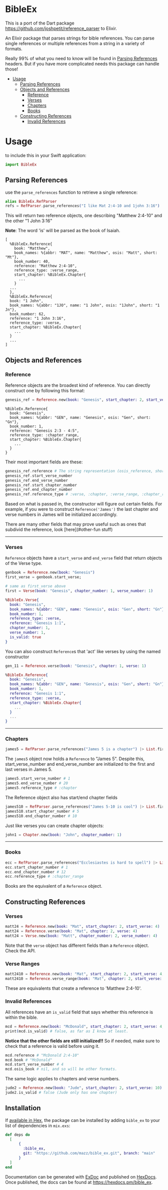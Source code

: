 # BibleEx

This is a port of the Dart package https://github.com/joshpetit/reference_parser to Elixir.

An Elixir package that parses strings for bible references. You can parse single references or multiple references from a string in a variety of formats.

Really 99% of what you need to know will be found in 
[Parsing References](#parsing-references)
headers. But if you have more complicated needs this package can handle those!

<!-- toc -->
- [Usage](#usage)
  * [Parsing References](#parsing-references)
  * [Objects and References](#objects-and-references)
    + [Reference](#reference)
    + [Verses](#verses)
    + [Chapters](#chapters)
    + [Books](#books)
  * [Constructing References](#constructing-references)
    + [Invalid References](#invalid-references)
<!-- tocstop -->

# Usage

to include this in your Swift application:
```elixir
import BibleEx
```

## Parsing References
use the `parse_references` function to retrieve a single reference:

```elixir
alias BibleEx.RefParser
refs = RefParser.parse_references("I like Mat 2:4-10 and 1john 3:16")
```
This will return two reference objects, one describing "Matthew 2:4-10" and the other "1 John 3:16"

**Note**: The word 'is' will be parsed as the book of Isaiah.
```
[
  %BibleEx.Reference{
    book: "Matthew",
    book_names: %{abbr: "MAT", name: "Matthew", osis: "Matt", short: "Mt"},
    book_number: 40,
    reference: "Matthew 2:4-10",
    reference_type: :verse_range,
    start_chapter: %BibleEx.Chapter{
      ...
    }
  ...
  },
  %BibleEx.Reference{
  book: "1 John",
  book_names: %{abbr: "1JO", name: "1 John", osis: "1John", short: "1 Jn"},
  book_number: 62,
  reference: "1 John 3:16",
  reference_type: :verse,
  start_chapter: %BibleEx.Chapter{
    ...
  }
  ...
]

```

## Objects and References

### Reference
Reference objects are the broadest kind of reference.
You can directly construct one by following this format:

```elixir
genesis_ref = Reference.new(book: "Genesis", start_chapter: 2, start_verse: 3, end_chapter: 4, end_verse: 5)
```
```
%BibleEx.Reference{
  book: "Genesis",
  book_names: %{abbr: "GEN", name: "Genesis", osis: "Gen", short: "Gn"},
  book_number: 1,
  reference: "Genesis 2:3 - 4:5",
  reference_type: :chapter_range,
  start_chapter: %BibleEx.Chapter{
    ...
  }
}
```


Their most important fields are these:
```elixir
genesis_ref.reference # The string representation (osis_reference, short_reference, and abbr also available)
genesis_ref.start_verse_number
genesis_ref.end_verse_number
genesis_ref.start_chapter_number
genesis_ref.end_chapter_number
genesis_ref.reference_type # :verse, :chapter, :verse_range, :chapter_range, :book
```
Based on what is passed in, the constructor will figure out
certain fields. For example, if you were to construct `Reference('James')`
the last chapter and verse numbers in James will be initialized accordingly.

There are many other fields that may prove useful such as 
ones that subdivid the reference, look [here](#other-fun stuff)

-------

### Verses

`Reference` objects have a `start_verse` and `end_verse` field
that return objects of the Verse type.
```elixir
genbook = Reference.new(book: "Genesis")
first_verse = genbook.start_verse;

# same as first_verse above
first = Verse(book: "Genesis", chapter_number: 1, verse_number: 1)

%BibleEx.Verse{
  book: "Genesis",
  book_names: %{abbr: "GEN", name: "Genesis", osis: "Gen", short: "Gn"},
  book_number: 1,
  reference_type: :verse,
  reference: "Genesis 1:1",
  chapter_number: 1,
  verse_number: 1,
  is_valid: true
}
```

You can also construct `Reference`s that 'act' like
verses by using the named constructor
```elixir
gen_11 = Reference.verse(book: "Genesis", chapter: 1, verse: 1)

%BibleEx.Reference{
  book: "Genesis",
  book_names: %{abbr: "GEN", name: "Genesis", osis: "Gen", short: "Gn"},
  book_number: 1,
  reference: "Genesis 1:1",
  reference_type: :verse,
  start_chapter: %BibleEx.Chapter{
    ...
  }
  ...
}
```

------

### Chapters
```elixir
james5 = RefParser.parse_references("James 5 is a chapter") |> List.first()
```
The `james5` object now holds a `Reference` to "James 5". Despite this, start_verse_number and end_verse_number are initialized to the first and last verses in James 5. 
```elixir
james5.start_verse_number # 1
james5.end_verse_number # 20
james5.reference_type # :chapter
```

The Reference object also has start/end chapter fields
```elixir
james510 = RefParser.parse_references("James 5-10 is cool") |> List.first()
james510.start_chapter_number # 5
james510.end_chapter_number # 10
```

Just like verses you can create chapter objects:

```elixir
john1 = Chapter.new(book: "John", chapter_number: 1)
```
------

### Books
```elixir
ecc = RefParser.parse_references("Ecclesiastes is hard to spell") |> List.first()
ecc.start_chapter_number # 1
ecc.end_chapter_number # 12
ecc.reference_type # :chapter_range
```
Books are the equivalent of a `Reference` object.

## Constructing References

### Verses
```elixir
matt24 = Reference.new(book: "Mat", start_chapter: 2, start_verse: 4)
matt24 = Reference.verse(book: "Mat", chapter: 2, verse: 4)
matt24 = Verse.new(book: "Matt", chapter_number: 2, verse_number: 4)
```

Note that the `verse` object has different fields than a
`Reference` object. Check the API.

### Verse Ranges
```elixir
matt2410 = Reference.new(book: "Mat", start_chapter: 2, start_verse: 4, end_chapter: nil, end_verse: 10)
matt2410 = Reference.verse_range(book: "Mat", chapter: 2, start_verse: 4, end_verse: 10)
```
These are equivalents that create a reference to 'Matthew 2:4-10'.

### Invalid References
All references have an `is_valid` field that says whether this reference
is within the bible.

```elixir
mcd = Reference.new(book: "McDonald", start_chapter: 2, start_verse: 4, end_chapter: 10)
print(mcd.is_valid) # false, as far as I know at least.
```
**Notice that the other fields are still initialized!!** So if needed, make
sure to check that a reference is valid before using it.
```elixir
mcd.reference # "McDonald 2:4-10"
mcd.book # "McDonald"
mcd.start_verse_number # 4
mcd.osis_book # nil, and so will be other formats.
```

The same logic applies to chapters and verse numbers.
```elixir
jude2 = Reference.new(book: "Jude", start_chapter: 2, start_verse: 10)
jude2.is_valid # false (Jude only has one chapter)
```

## Installation

If [available in Hex](https://hex.pm/docs/publish), the package can be installed
by adding `bible_ex` to your list of dependencies in `mix.exs`:

```elixir
def deps do
  [
      {
        :bible_ex,
        git: "https://github.com/mazz/bible_ex.git", branch: "main"
      }
  ]
end
```

Documentation can be generated with [ExDoc](https://github.com/elixir-lang/ex_doc)
and published on [HexDocs](https://hexdocs.pm). Once published, the docs can
be found at <https://hexdocs.pm/bible_ex>.


